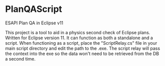 # PlanQAScript
ESAPI Plan QA in Eclipse v11

This project is a tool to aid in a physics second check of Eclipse plans. Written for Eclipse version 11. It can function as both a standalone and a script. When functioning as a script, place the "ScriptRelay.cs" file in your main script directory and edit the path to the .exe. The script relay will pass the context into the exe so the data won't need to be retrieved from the DB a second time.
